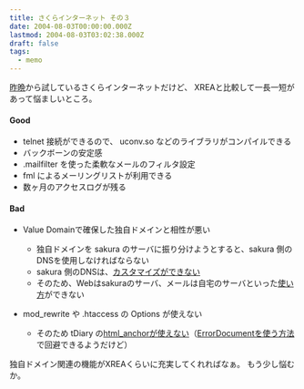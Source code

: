 ```yaml
---
title: さくらインターネット その３
date: 2004-08-03T00:00:00.000Z
lastmod: 2004-08-03T03:02:38.000Z
draft: false
tags:
  - memo
---
```


[昨晩](/posts/20040802/p01)から試しているさくらインターネットだけど、 XREAと比較して一長一短があって悩ましいところ。

#### Good

- telnet 接続ができるので、 uconv.so などのライブラリがコンパイルできる
- バックボーンの安定感
- .mailfilter を使った柔軟なメールのフィルタ設定
- fml によるメーリングリストが利用できる
- 数ヶ月のアクセスログが残る

#### Bad

- Value Domainで確保した独自ドメインと相性が悪い

  - 独自ドメインを sakura のサーバに振り分けようとすると、sakura 側のDNSを使用しなければならない
  - sakura 側のDNSは、[カスタマイズができない](http://faq.sakura.ne.jp/wiki/wiki.cgi?%a5%c9%a5%e1%a5%a4%a5%f3%a4%c8DNS#i13)
  - そのため、Webはsakuraのサーバ、メールは自宅のサーバといった[使い方](/posts/20040419/p01)ができない

- mod_rewrite や .htaccess の Options が使えない
  - そのため tDiary の[html_anchorが使えない](http://tnat.net/diary/20040730.html#p03)（[ErrorDocumentを使う方法](http://tdiary-users.sourceforge.jp/cgi-bin/wiki.cgi?html%A4%C7%A5%A2%A5%AF%A5%BB%A5%B9%A4%B7%A4%BF%A4%A4#i1)で回避できるようだけど）

独自ドメイン関連の機能がXREAくらいに充実してくれればなぁ。 もう少し悩むか。
